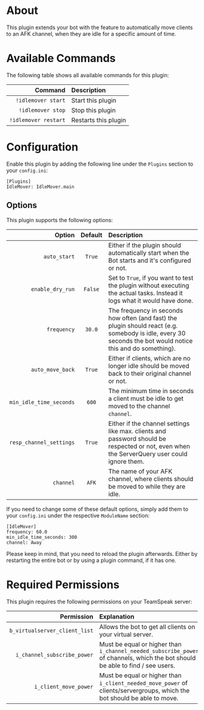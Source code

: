 # About

This plugin extends your bot with the feature to automatically move clients to an AFK channel, when they are idle for a specific amount of time.


# Available Commands

The following table shows all available commands for this plugin:

| Command | Description |
| ---:   | :--- |
| `!idlemover start` | Start this plugin |
| `!idlemover stop` | Stop this plugin |
| `!idlemover restart` | Restarts this plugin |


# Configuration

Enable this plugin by adding the following line under the `Plugins` section to your `config.ini`:

```
[Plugins]
IdleMover: IdleMover.main
```

## Options

This plugin supports the following options:

| Option | Default | Description |
| ---: | :---: | :--- |
| `auto_start` | `True` | Either if the plugin should automatically start when the Bot starts and it's configured or not. |
| `enable_dry_run` | `False` | Set to `True`, if you want to test the plugin without executing the actual tasks. Instead it logs what it would have done. |
| `frequency` | `30.0` | The frequency in seconds how often (and fast) the plugin should react (e.g. somebody is idle, every 30 seconds the bot would notice this and do something). |
| `auto_move_back` | `True` | Either if clients, which are no longer idle should be moved back to their original channel or not. |
| `min_idle_time_seconds` | `600` | The minimum time in seconds a client must be idle to get moved to the channel `channel`. |
| `resp_channel_settings` | `True` | Either if the channel settings like max. clients and password should be respected or not, even when the ServerQuery user could ignore them. |
| `channel` | `AFK` | The name of your AFK channel, where clients should be moved to while they are idle. |

If you need to change some of these default options, simply add them to your `config.ini` under the respective `ModuleName` section:

```
[IdleMover]
frequency: 60.0
min_idle_time_seconds: 300
channel: Away
```

Please keep in mind, that you need to reload the plugin afterwards. Either by restarting the entire bot or by using a plugin command, if it has one.


# Required Permissions

This plugin requires the following permissions on your TeamSpeak server:

| Permission | Explanation |
| ---: | :--- |
| `b_virtualserver_client_list` | Allows the bot to get all clients on your virtual server. |
| `i_channel_subscribe_power` | Must be equal or higher than `i_channel_needed_subscribe_power` of channels, which the bot should be able to find / see users. |
| `i_client_move_power` | Must be equal or higher than `i_client_needed_move_power` of clients/servergroups, which the bot should be able to move. |
